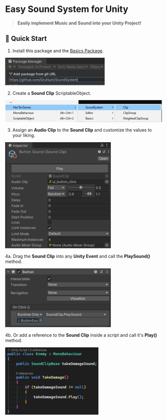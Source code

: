 <h1>
    Easy Sound System for Unity
</h1>

> **Easily implement Music and Sound into your Unity Project!**

## 🚀 Quick Start

1. Install this package and the [Basics Package](https://github.com/Gruhlum/Basics).

<img src="Documentation/Images/QuickStart/image0.png">

2. Create a **Sound Clip** ScriptableObject.

<img src="Documentation/Images/QuickStart/image1.png">

3. Assign an **Audio Clip** to the **Sound Clip** and customize the values to your liking.

<img src="Documentation/Images/QuickStart/image2.png">

4a. Drag the **Sound Clip** into any **Unity Event** and call the **PlaySound()** method.

<img src="Documentation/Images/QuickStart/image3.png">

4b. Or add a reference to the **Sound Clip** inside a script and call it's **Play()** method.

<img src="Documentation/Images/QuickStart/image4.png">